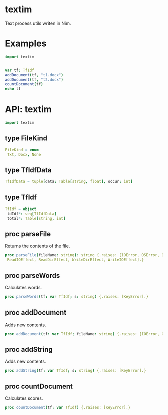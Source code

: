 # textim
Text process utils writen in Nim.

# Examples

```nim
import textim


var tf: TfIdf
addDocument(tf, "t1.docx")
addDocument(tf, "t2.docx")
countDocument(tf)
echo tf
```

# API: textim

```nim
import textim
```

## **type** FileKind


```nim
FileKind = enum
 Txt, Docx, None
```

## **type** TfIdfData


```nim
TfIdfData = tuple[data: Table[string, float], occur: int]
```

## **type** TfIdf


```nim
TfIdf = object
 tdIdf*: seq[TfIdfData]
 total*: Table[string, int]
```

## **proc** parseFile

Returns the contents of the file.

```nim
proc parseFile(fileName: string): string {.raises: [IOError, OSError, Defect, Exception], tags: [
 ReadIOEffect, ReadDirEffect, WriteDirEffect, WriteIOEffect].}
```

## **proc** parseWords

Calculates words.

```nim
proc parseWords(tf: var TfIdf; s: string) {.raises: [KeyError].}
```

## **proc** addDocument

Adds new contents.

```nim
proc addDocument(tf: var TfIdf; fileName: string) {.raises: [IOError, OSError, Defect, Exception, KeyError], tags: [ReadIOEffect, ReadDirEffect, WriteDirEffect, WriteIOEffect].}
```

## **proc** addString

Adds new contents.

```nim
proc addString(tf: var TfIdf; s: string) {.raises: [KeyError].}
```

## **proc** countDocument

Calculates scores.

```nim
proc countDocument(tf: var TfIdf) {.raises: [KeyError].}
```
